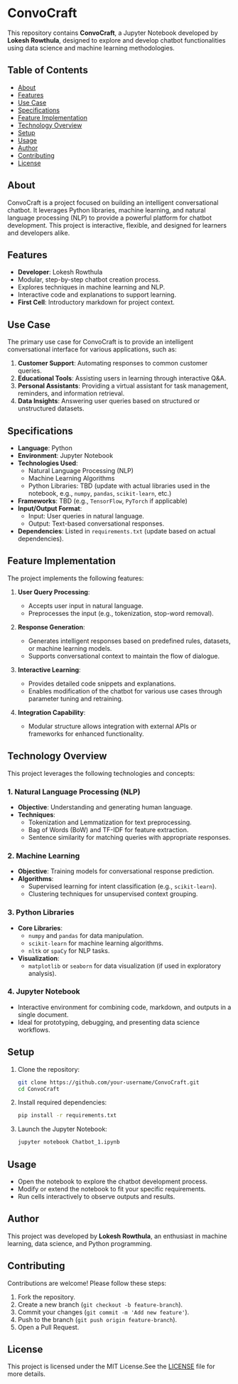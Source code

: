 
# ConvoCraft

This repository contains **ConvoCraft**, a Jupyter Notebook developed by **Lokesh Rowthula**, designed to explore and develop chatbot functionalities using data science and machine learning methodologies.

## Table of Contents
- [About](#about)
- [Features](#features)
- [Use Case](#use-case)
- [Specifications](#specifications)
- [Feature Implementation](#feature-implementation)
- [Technology Overview](#technology-overview)
- [Setup](#setup)
- [Usage](#usage)
- [Author](#author)
- [Contributing](#contributing)
- [License](#license)

## About
ConvoCraft is a project focused on building an intelligent conversational chatbot. It leverages Python libraries, machine learning, and natural language processing (NLP) to provide a powerful platform for chatbot development. This project is interactive, flexible, and designed for learners and developers alike.

## Features
- **Developer**: Lokesh Rowthula
- Modular, step-by-step chatbot creation process.
- Explores techniques in machine learning and NLP.
- Interactive code and explanations to support learning.
- **First Cell**: Introductory markdown for project context.

## Use Case
The primary use case for ConvoCraft is to provide an intelligent conversational interface for various applications, such as:
1. **Customer Support**: Automating responses to common customer queries.
2. **Educational Tools**: Assisting users in learning through interactive Q&A.
3. **Personal Assistants**: Providing a virtual assistant for task management, reminders, and information retrieval.
4. **Data Insights**: Answering user queries based on structured or unstructured datasets.

## Specifications
- **Language**: Python
- **Environment**: Jupyter Notebook
- **Technologies Used**:
  - Natural Language Processing (NLP)
  - Machine Learning Algorithms
  - Python Libraries: TBD (update with actual libraries used in the notebook, e.g., `numpy`, `pandas`, `scikit-learn`, etc.)
- **Frameworks**: TBD (e.g., `TensorFlow`, `PyTorch` if applicable)
- **Input/Output Format**:
  - Input: User queries in natural language.
  - Output: Text-based conversational responses.
- **Dependencies**: Listed in `requirements.txt` (update based on actual dependencies).

## Feature Implementation
The project implements the following features:
1. **User Query Processing**:
   - Accepts user input in natural language.
   - Preprocesses the input (e.g., tokenization, stop-word removal).

2. **Response Generation**:
   - Generates intelligent responses based on predefined rules, datasets, or machine learning models.
   - Supports conversational context to maintain the flow of dialogue.

3. **Interactive Learning**:
   - Provides detailed code snippets and explanations.
   - Enables modification of the chatbot for various use cases through parameter tuning and retraining.

4. **Integration Capability**:
   - Modular structure allows integration with external APIs or frameworks for enhanced functionality.

## Technology Overview
This project leverages the following technologies and concepts:

### 1. **Natural Language Processing (NLP)**
   - **Objective**: Understanding and generating human language.
   - **Techniques**:
     - Tokenization and Lemmatization for text preprocessing.
     - Bag of Words (BoW) and TF-IDF for feature extraction.
     - Sentence similarity for matching queries with appropriate responses.

### 2. **Machine Learning**
   - **Objective**: Training models for conversational response prediction.
   - **Algorithms**:
     - Supervised learning for intent classification (e.g., `scikit-learn`).
     - Clustering techniques for unsupervised context grouping.

### 3. **Python Libraries**
   - **Core Libraries**:
     - `numpy` and `pandas` for data manipulation.
     - `scikit-learn` for machine learning algorithms.
     - `nltk` or `spaCy` for NLP tasks.
   - **Visualization**:
     - `matplotlib` or `seaborn` for data visualization (if used in exploratory analysis).

### 4. **Jupyter Notebook**
   - Interactive environment for combining code, markdown, and outputs in a single document.
   - Ideal for prototyping, debugging, and presenting data science workflows.

## Setup
1. Clone the repository:
   ```bash
   git clone https://github.com/your-username/ConvoCraft.git
   cd ConvoCraft
   ```
2. Install required dependencies:
   ```bash
   pip install -r requirements.txt
   ```
3. Launch the Jupyter Notebook:
   ```bash
   jupyter notebook Chatbot_1.ipynb
   ```

## Usage
- Open the notebook to explore the chatbot development process.
- Modify or extend the notebook to fit your specific requirements.
- Run cells interactively to observe outputs and results.

## Author
This project was developed by **Lokesh Rowthula**, an enthusiast in machine learning, data science, and Python programming.

## Contributing
Contributions are welcome! Please follow these steps:
1. Fork the repository.
2. Create a new branch (`git checkout -b feature-branch`).
3. Commit your changes (`git commit -m 'Add new feature'`).
4. Push to the branch (`git push origin feature-branch`).
5. Open a Pull Request.

## License
This project is licensed under the MIT License.See the [LICENSE](LICENSE) file for more details.
